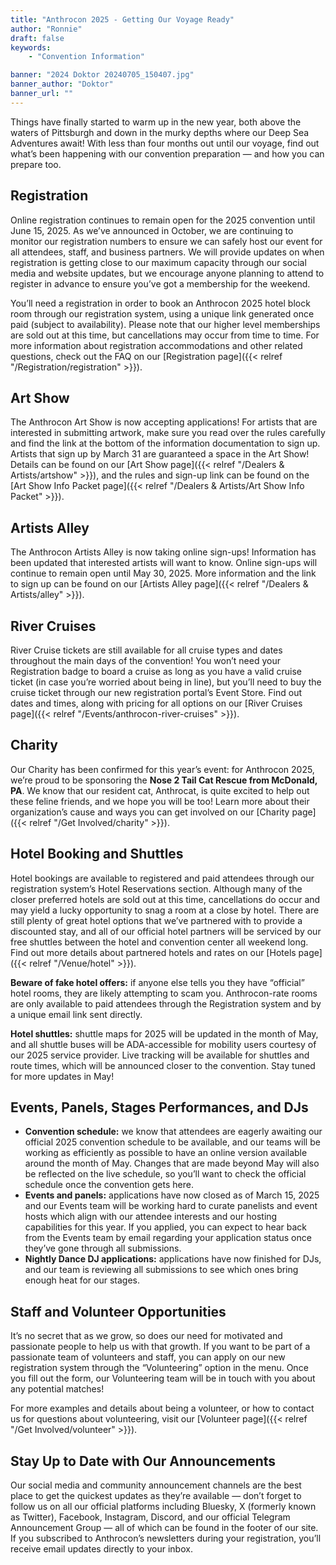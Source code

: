 ```yaml
---
title: "Anthrocon 2025 - Getting Our Voyage Ready"
author: "Ronnie"
draft: false
keywords:
    - "Convention Information"

banner: "2024 Doktor 20240705_150407.jpg"
banner_author: "Doktor"
banner_url: ""
---
```


Things have finally started to warm up in the new year, both above the waters of Pittsburgh and down in the murky depths where our Deep Sea Adventures await! With less than four months out until our voyage, find out what’s been happening with our convention preparation — and how you can prepare too.

## Registration

Online registration continues to remain open for the 2025 convention until June 15, 2025. As we’ve announced in October, we are continuing to monitor our registration numbers to ensure we can safely host our event for all attendees, staff, and business partners. We will provide updates on when registration is getting close to our maximum capacity through our social media and website updates, but we encourage anyone planning to attend to register in advance to ensure you’ve got a membership for the weekend.

You’ll need a registration in order to book an Anthrocon 2025 hotel block room through our registration system, using a unique link generated once paid (subject to availability). Please note that our higher level memberships are sold out at this time, but cancellations may occur from time to time. For more information about registration accommodations and other related questions, check out the FAQ on our [Registration page]({{< relref "/Registration/registration" >}}).

## Art Show

The Anthrocon Art Show is now accepting applications! For artists that are interested in submitting artwork, make sure you read over the rules carefully and find the link at the bottom of the information documentation to sign up. Artists that sign up by March 31 are guaranteed a space in the Art Show! Details can be found on our [Art Show page]({{< relref "/Dealers & Artists/artshow" >}}), and the rules and sign-up link can be found on the [Art Show Info Packet page]({{< relref "/Dealers & Artists/Art Show Info Packet" >}}).

## Artists Alley

The Anthrocon Artists Alley is now taking online sign-ups! Information has been updated that interested artists will want to know. Online sign-ups will continue to remain open until May 30, 2025. More information and the link to sign up can be found on our [Artists Alley page]({{< relref "/Dealers & Artists/alley" >}}).

## River Cruises

River Cruise tickets are still available for all cruise types and dates throughout the main days of the convention! You won’t need your Registration badge to board a cruise as long as you have a valid cruise ticket (in case you’re worried about being in line), but you’ll need to buy the cruise ticket through our new registration portal’s Event Store. Find out dates and times, along with pricing for all options on our [River Cruises page]({{< relref "/Events/anthrocon-river-cruises" >}}).

## Charity

Our Charity has been confirmed for this year’s event: for Anthrocon 2025, we’re proud to be sponsoring the **Nose 2 Tail Cat Rescue from McDonald, PA**. We know that our resident cat, Anthrocat, is quite excited to help out these feline friends, and we hope you will be too! Learn more about their organization’s cause and ways you can get involved on our [Charity page]({{< relref "/Get Involved/charity" >}}).

## Hotel Booking and Shuttles

Hotel bookings are available to registered and paid attendees through our registration system’s Hotel Reservations section. Although many of the closer preferred hotels are sold out at this time, cancellations do occur and may yield a lucky opportunity to snag a room at a close by hotel. There are still plenty of great hotel options that we’ve partnered with to provide a discounted stay, and all of our official hotel partners will be serviced by our free shuttles between the hotel and convention center all weekend long. Find out more details about partnered hotels and rates on our [Hotels page]({{< relref "/Venue/hotel" >}}).

**Beware of fake hotel offers:** if anyone else tells you they have “official” hotel rooms, they are likely attempting to scam you. Anthrocon-rate rooms are only available to paid attendees through the Registration system and by a unique email link sent directly.

**Hotel shuttles:** shuttle maps for 2025 will be updated in the month of May, and all shuttle buses will be ADA-accessible for mobility users courtesy of our 2025 service provider. Live tracking will be available for shuttles and route times, which will be announced closer to the convention. Stay tuned for more updates in May!

## Events, Panels, Stages Performances, and DJs

- **Convention schedule:** we know that attendees are eagerly awaiting our official 2025 convention schedule to be available, and our teams will be working as efficiently as possible to have an online version available around the month of May. Changes that are made beyond May will also be reflected on the live schedule, so you’ll want to check the official schedule once the convention gets here.
- **Events and panels:** applications have now closed as of March 15, 2025 and our Events team will be working hard to curate panelists and event hosts which align with our attendee interests and our hosting capabilities for this year. If you applied, you can expect to hear back from the Events team by email regarding your application status once they’ve gone through all submissions.
- **Nightly Dance DJ applications:** applications have now finished for DJs, and our team is reviewing all submissions to see which ones bring enough heat for our stages.

## Staff and Volunteer Opportunities

It’s no secret that as we grow, so does our need for motivated and passionate people to help us with that growth. If you want to be part of a passionate team of volunteers and staff, you can apply on our new registration system through the “Volunteering” option in the menu. Once you fill out the form, our Volunteering team will be in touch with you about any potential matches!

For more examples and details about being a volunteer, or how to contact us for questions about volunteering, visit our [Volunteer page]({{< relref "/Get Involved/volunteer" >}}).

## Stay Up to Date with Our Announcements

Our social media and community announcement channels are the best place to get the quickest updates as they’re available — don’t forget to follow us on all our official platforms including Bluesky, X (formerly known as Twitter), Facebook, Instagram, Discord, and our official Telegram Announcement Group — all of which can be found in the footer of our site. If you subscribed to Anthrocon’s newsletters during your registration, you’ll receive email updates directly to your inbox.
